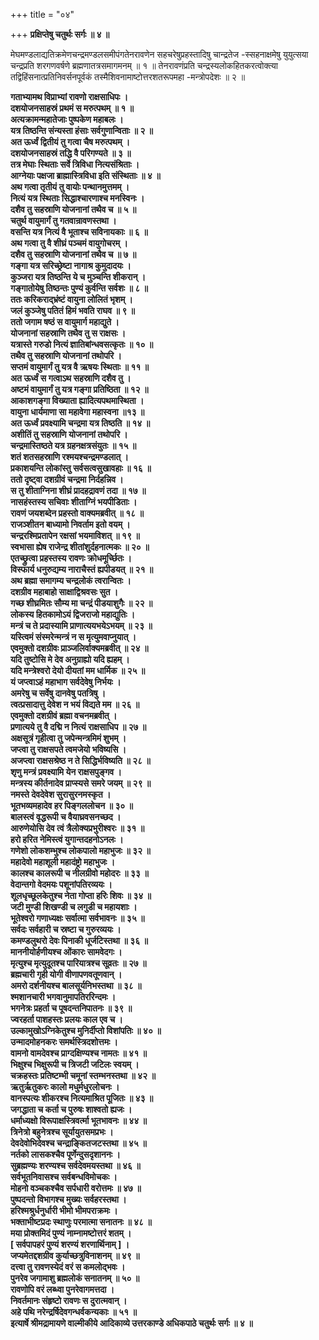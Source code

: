 +++
title = "०४"

+++
**प्रक्षिप्तेषु चतुर्थः सर्गः ॥ ४ ॥**

मेघमण्डलाद्यतिक्रमेणचन्द्रमण्डलसमीपंगतेनरावणेन सहचरेषुप्रहस्तादिषु चान्द्रतेज -स्सहनाक्षमेषु युयुत्सया चन्द्रप्रति शरगणवर्षणे ब्रह्मणातत्रसमागमनम् ॥ १ ॥ तेनरावणंप्रति चन्द्रस्यलोकहितकरत्वोक्त्या तद्विहिंसनात्प्रतिनिवर्सनपूर्वकं तस्मैशिवनामाष्टोत्तरशतरूपमहा -मन्त्रोपदेशः ॥ २ ॥

**गताभ्यामथ विप्राभ्यां रावणो राक्षसाधिपः ।  
दशयोजनसाहस्रं प्रथमं स मरुत्पथम् ॥ १ ॥  
अत्यक्रामन्महातेजाः पुष्पकेण महाबलः ।  
यत्र तिष्ठन्ति संन्यस्ता हंसाः सर्वगुणान्विताः ॥ २ ॥  
अत ऊर्ध्वं द्वितीयं तु गत्वा चैष मरुत्पथम् ।  
दशयोजनसाहस्रं तद्धि वै परिगण्यते ॥ ३ ॥  
तत्र मेघाः स्थिताः सर्वे त्रिविधा नित्यसंश्रिताः ।  
आग्नेयाः पक्षजा ब्राह्मास्त्रिविधा इति संस्थिताः ॥ ४ ॥  
अथ गत्वा तृतीयं तु वायोः पन्थानमुत्तमम् ।  
नित्यं यत्र स्थिताः सिद्धाश्चारणाश्च मनस्विनः ।  
दशैव तु सहस्राणि योजनानां तथैव च ॥ ५ ॥  
चतुर्थ वायुमार्गं तु गतवान्रावणस्तथा ।  
वसन्ति यत्र नित्यं वै भूताश्च सविनायकाः ॥ ६ ॥  
अथ गत्वा तु वै शीघ्रं पञ्चमं वायुगोचरम् ।  
दशैव तु सहस्राणि योजनानां तथैव च ॥ ७ ॥  
गङ्गा यत्र सरिच्छ्रेष्टा नागाश्र कुमुदादयः ।  
कुञ्जरा यत्र तिष्ठन्ति ये च मुञ्चन्ति शीकरान् ।  
गङ्गातोयेषु तिष्ठन्तः पुण्यं कुर्वन्ति सर्वशः ॥ ८ ॥  
ततः करिकराद्भ्रंष्टं वायुना लोलितं भृशम् ।  
जलं कुञ्जेषु पतितं हिमं भवति राघव ॥ ९ ॥  
ततो जगाम षष्ठं स वायुमार्ग महाद्युते ।  
योजनानां सहस्राणि तथैव तु स राक्षसः ।  
यत्रास्ते गरुडो नित्यं ज्ञातिबांन्धवसत्कृतः ॥ १० ॥  
तथैव तु सहस्राणि योजनानां तथोपरि ।  
सप्तमं वायुमार्गं तु यत्र वै ऋषयः स्थिताः ॥ ११ ॥  
अत ऊर्ध्वं स गत्वाऽथ सहस्राणि दशैव तु ।  
अष्टमं वायुमार्गं तु यत्र गङ्गा प्रतिष्ठिता ॥ १२ ॥  
आकाशगङ्गा विख्याता ह्यादित्यपथमास्थिता ।  
वायुना धार्यमाणा सा महावेगा महास्वना ॥१३ ॥  
अत ऊर्ध्वं प्रवक्ष्यामि चन्द्रमा यत्र तिष्ठति ॥ १४ ॥  
अशीतिं तु सहस्राणि योजनानां तथोपरि ।  
चन्द्रमास्तिष्ठते यत्र ग्रहनक्षत्रसंयुतः ॥ १५ ॥  
शतं शतसहस्राणि रश्मयश्चन्द्रमण्डलात् ।  
प्रकाशयन्ति लोकांस्तु सर्वसत्वसुखावहाः ॥ १६ ॥  
ततो दृष्ट्वा दशग्रीवं चन्द्रमा निर्दहन्निव ।  
स तु शीताग्निना शीघ्रं प्रादहद्रावणं तदा ॥ १७ ॥  
नासहंस्तस्य सचिवाः शीताग्निं भयपीडिताः ।  
रावणं जयशब्देन प्रहस्तो वाक्यमब्रवीत् ॥ १८ ॥  
राजञ्शीतन बाध्यामो निवर्ताम इतो वयम् ।  
चन्द्ररश्मिप्रतापेन रक्षसां भयमाविशत् ॥ १९ ॥  
स्वभासा ह्येष राजेन्द्र शीतांशुर्दहनात्मकः ॥ २० ॥  
एतच्छ्रुत्वा प्रहस्तस्य रावणः क्रोधमूर्च्छितः ।  
विस्फार्य धनुरुद्यम्य नाराचैस्तं ह्यपीडयत् ॥ २१ ॥  
अथ ब्रह्मा समागम्य चन्द्रलोकं त्वरान्वितः ।  
दशग्रीव महाबाहो साक्षाद्विश्रवसः सुत ।  
गच्छ शीघ्रमितः सौम्य मा चन्द्रं पीडयाशुगैः ॥ २२ ॥  
लोकस्य हितकामोऽयं द्विजराजो महाद्युतिः ।  
मन्त्रं च ते प्रदास्यामि प्राणात्ययभयेऽभयम् ॥ २३ ॥  
यस्त्विमं संस्मरेन्मन्त्रं न स मृत्युमवाप्नुयात् ।  
एवमुक्तो दशग्रीवः प्राञ्जलिर्वाक्यमब्रवीत् ॥ २४ ॥  
यदि तुष्टोसि मे देव अनुग्राह्यो यदि ह्यहम् ।  
यदि मन्त्रेश्वरो देयो दीयतां मम धार्मिक ॥ २५ ॥  
यं जप्त्वाऽहं महाभाग सर्वदेवेषु निर्भयः ।  
अमरेषु च सर्वेषु दानवेषु पतत्रिषु ।  
त्वत्प्रसादात्तु देवेश न भयं विद्यते मम ॥ २६ ॥  
एवमुक्तो दशग्रीवं ब्रह्मा वचनमब्रवीत् ।  
प्रणात्यये तु वै दद्मि न नित्यं राक्षसाधिप ॥ २७ ॥  
अक्षसूत्रं गृहीत्वा तु जपेन्मन्त्रमिमं शुभम् ।  
जप्त्वा तु राक्षसपते त्वमजेयो भविष्यसि ।  
अजप्त्वा राक्षसश्रेष्ठ न ते सिद्धिर्भविष्यति ॥ २८ ॥  
शृणु मन्त्रं प्रवक्ष्यामि येन राक्षसपुङ्गव ।  
मन्त्रस्य कीर्तनादेव प्राप्स्यसे समरे जयम् ॥ २९ ॥  
नमस्ते देवदेवेश सुरासुरनमस्कृत ।  
भूतभव्यमहादेव हर पिङ्गललोचन ॥ ३० ॥  
बालस्त्वं वृद्धरूपी च वैयाघ्रवसनच्छद ।  
आरुणेयोसि देव त्वं त्रैलोक्यप्रभुरीश्वरः ॥ ३१ ॥  
हरो हरित नेमिस्त्वं युगान्तदहनोऽनलः ।  
गणेशो लोकशम्भुश्च लोकपालो महाभुजः ॥ ३२ ॥  
महादेवो महाशूली महादंष्ट्रो महाभुजः ।  
कालश्च कालरूपी च नीलग्रीवो महोदरः ॥ ३३ ॥  
वेदान्तगो वेदमयः पशूनांपतिरव्ययः ।  
शूलधृच्छूलकेतुश्च नेता गोप्ता हरिः शिवः ॥ ३४ ॥  
जटी मुण्डी शिखण्डी च लगुडी च महायशाः ।  
भूतेश्वरो गणाध्यक्षः सर्वात्मा सर्वभावनः ॥ ३५ ॥  
सर्वदः सर्वहारी च स्रष्टा च गुरुरव्ययः ।  
कमण्डलुथरो देवः पिनाकी धूर्जटिस्तथा ॥ ३६ ॥  
माननीयोर्हणीयश्च ओंकारः सामवेदगः ।  
मृत्युश्च मृत्युदूतश्च पारियात्रश्च सूव्रतः ॥ २७ ॥  
ब्रह्मचारी गृही योगी वीणापणवतूणवान् ।  
अमरो दर्शनीयश्च बालसूर्यनिभस्तथा ॥ ३८ ॥  
श्मशानचारी भगवानुमापतिररिन्दमः ।  
भगनेत्रः प्रहर्ता च पूषदन्तनिपातनः ॥ ३९ ॥  
ज्वरहर्ता पाशहस्तः प्रलयः काल एव च ।  
उल्कामुखोऽग्निकेतुश्च मुनिर्दीप्तो विशांपतिः ॥ ४० ॥  
उन्मादमोहनकरः समर्थस्त्रिदशोत्तमः ।  
वामनो वामदेवश्च प्राग्दक्षिण्यश्च नामतः ॥ ४१ ॥  
भिक्षुश्च भिक्षुरूपी च त्रिजटी जटिलः स्वयम् ।  
चक्रहस्तः प्रतिष्टम्भी चमूनां स्तम्भनस्तथा ॥ ४२ ॥  
ऋतुर्ऋतुकरः कालो मधुर्मधुरलोचनः ।  
वानस्पत्यः शीकरश्च नित्यमाश्रित पूजितः ॥ ४३ ॥  
जगद्धाता च कर्ता च पुरुषः शाश्वतो ह्यजः ।  
धर्माध्यक्षो विरूपाक्षस्त्रिवर्त्मा भूतभावनः ॥ ४४ ॥  
त्रिनेत्रो बहुनेत्रश्च सूर्यायुतसमप्रभः ।  
देवदेवोभिदेवश्च चन्द्राङ्कितजटस्तथा ॥ ४५ ॥  
नर्तको लासकश्चैव पूर्णेन्दुसदृशाननः ।  
सुब्रह्मण्यः शरण्यश्च सर्वदेवमयस्तथा ॥ ४६ ॥  
सर्वभूतनिवासश्च सर्वबन्धविमोचकः ।  
मोहनो वञ्चकश्चैव सर्पधारी वरोत्तमः ॥ ४७ ॥  
पुष्पदन्तो विभागश्च मुख्यः सर्वहरस्तथा ।  
हरिश्मश्रुर्धनुर्धारी भीमो भीमपराक्रमः ।  
भक्ताभीष्टप्रदः स्थाणुः परमात्मा सनातनः ॥ ४८ ॥  
मया प्रोक्तमिदं पुण्यं नाम्नामष्टोत्तरं शतम् ।  
\[ सर्वपापहरं पुण्यं शरण्यं शरणार्थिनाम् \] ।  
जप्यमेतद्दशग्रीव कुर्याच्छत्रुविनाशनम् ॥ ४९ ॥  
दत्त्वा तु रावणस्येदं वरं स कमलोद्भवः ।  
पुनरेव जगामाशु ब्रह्मलोकं सनातनम् ॥ ५० ॥  
रावणोपि वरं लब्ध्वा पुनरेवागमत्तदा ।  
निवर्तमानः संहृष्टो रावणः स दुरात्मवान् ।  
अहे पथि नरेन्द्रर्षिदेवगन्धर्वकन्यकाः ॥ ५१ ॥  
इत्यार्षे श्रीमद्रामायणे वाल्मीकीये आदिकाव्ये उत्तरकाण्डे अधिकपाठे चतुर्थः सर्गः ॥ ४ ॥**
